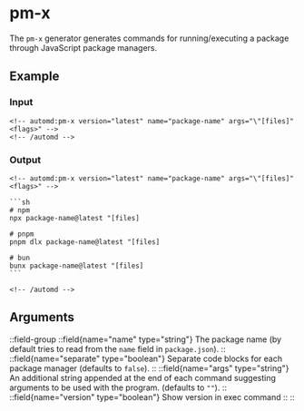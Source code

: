 # pm-x

The `pm-x` generator generates commands for running/executing a package through JavaScript package managers.

## Example

<!-- automd:example generator=pm-x version=latest name="package-name" args="[files] <flags>" -->

### Input

    <!-- automd:pm-x version="latest" name="package-name" args="\"[files]" <flags>" -->
    <!-- /automd -->

### Output

    <!-- automd:pm-x version="latest" name="package-name" args="\"[files]" <flags>" -->

    ```sh
    # npm
    npx package-name@latest "[files]

    # pnpm
    pnpm dlx package-name@latest "[files]

    # bun
    bunx package-name@latest "[files]
    ```

    <!-- /automd -->

<!-- /automd -->

## Arguments

::field-group
    ::field{name="name" type="string"}
    The package name (by default tries to read from the `name` field in `package.json`).
    ::
    ::field{name="separate" type="boolean"}
    Separate code blocks for each package manager (defaults to `false`).
    ::
    ::field{name="args" type="string"}
    An additional string appended at the end of each command suggesting arguments to be used with the program. (defaults to `""`).
    ::
    ::field{name="version" type="boolean"}
    Show version in exec command
    ::
::
